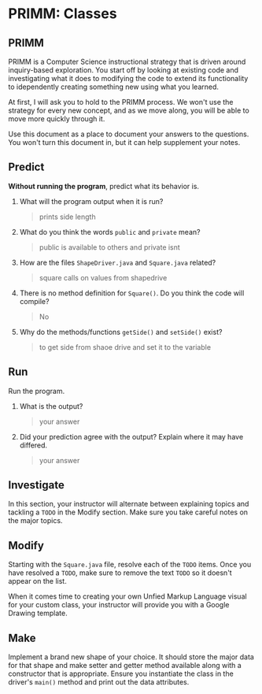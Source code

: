 # PRIMM: Classes

## PRIMM
PRIMM is a Computer Science instructional strategy that is driven around inquiry-based exploration. You start off by looking at existing code and investigating what it does to modifying the code to extend its functionality to idependently creating something new using what you learned.

At first, I will ask you to hold to the PRIMM process. We won't use the strategy for every new concept, and as we move along, you will be able to move more quickly through it.

Use this document as a place to document your answers to the questions. You won't turn this document in, but
it can help supplement your notes.

## Predict
**Without running the program**, predict what its behavior is.

1. What will the program output when it is run?
    >  prints side length

2. What do you think the words `public` and `private` mean?
    > public is available to others and private isnt

3. How are the files `ShapeDriver.java` and `Square.java` related? 
    > square calls on values from shapedrive

4. There is no method definition for `Square()`. Do you think the code will compile? 
    > No

5. Why do the methods/functions `getSide()` and `setSide()` exist? 
    > to get side from shaoe drive and set it to the variable

## Run
Run the program. 
1. What is the output?
    > your answer

2. Did your prediction agree with the output? Explain where it may have differed.
    > your answer

## Investigate
In this section, your instructor will alternate between explaining topics and tackling a `TODO` in the Modify section.
Make sure you take careful notes on the major topics.

## Modify
Starting with the `Square.java` file, resolve each of the `TODO` items. 
Once you have resolved a `TODO`, make sure to remove the text `TODO` so it doesn't 
appear on the list.

When it comes time to creating your own Unfied Markup Language visual for your custom class,
your instructor will provide you with a Google Drawing template.

## Make
Implement a brand new shape of your choice. It should store the major data for that shape and make
setter and getter method available along with a constructor that is appropriate.
Ensure you instantiate the class in the driver's `main()` method and print out the data attributes.
